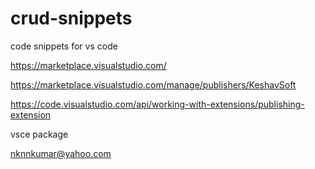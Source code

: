 # crud-snippets

code snippets for vs code

https://marketplace.visualstudio.com/

https://marketplace.visualstudio.com/manage/publishers/KeshavSoft

https://code.visualstudio.com/api/working-with-extensions/publishing-extension

vsce package

nknnkumar@yahoo.com

